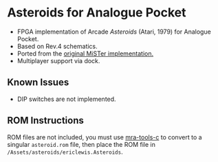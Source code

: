 # Asteroids for Analogue Pocket

+ FPGA implementation of Arcade _Asteroids_ (Atari, 1979) for Analogue Pocket.
+ Based on Rev.4 schematics.
+ Ported from the [original MiSTer implementation.](https://github.com/MiSTer-devel/Arcade-Asteroids_MiSTer)
+ Multiplayer support via dock.

## Known Issues

+ DIP switches are not implemented.

## ROM Instructions

ROM files are not included, you must use [mra-tools-c](https://github.com/sebdel/mra-tools-c/) to convert to a singular `asteroid.rom` file, then place the ROM file in `/Assets/asteroids/ericlewis.Asteroids`.